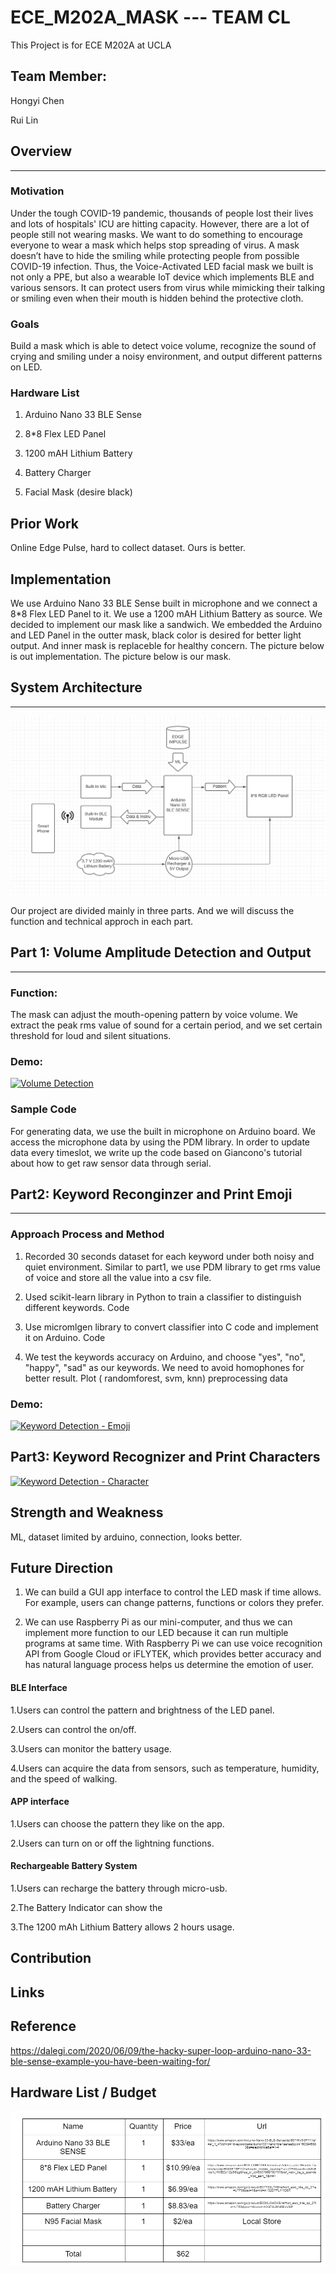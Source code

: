 # ECE_M202A_MASK --- TEAM CL

This Project is for ECE M202A at UCLA

## Team Member:
Hongyi Chen

Rui Lin

## Overview
---
### Motivation
Under the tough COVID-19 pandemic, thousands of people lost their lives and lots of hospitals' ICU are hitting capacity. However, there are a lot of people still not wearing masks. We want to do something to encourage everyone to wear a mask which helps stop spreading of virus. A mask doesn’t have to hide the smiling while protecting people from possible COVID-19 infection. Thus, the Voice-Activated LED facial mask we built is not only a PPE, but also a wearable IoT device which implements BLE and various sensors. It can protect users from virus while mimicking their talking or smiling even when their mouth is hidden behind the protective cloth. 


### Goals

Build a mask which is able to detect voice volume, recognize the sound of crying and smiling under a noisy environment, and output different patterns on LED.  

### Hardware List
1. Arduino Nano 33 BLE Sense

2. 8*8 Flex LED Panel

3. 1200 mAH Lithium Battery

4. Battery Charger

5. Facial Mask (desire black)

## Prior Work
Online Edge Pulse, hard to collect dataset. Ours is better.

## Implementation
We use Arduino Nano 33 BLE Sense built in microphone and we connect a 8*8 Flex LED Panel to it. We use a 1200 mAH Lithium Battery as source. We decided to implement our mask like a sandwich. We embedded the Arduino and LED Panel in the outter mask, black color is desired for better light output. And inner mask is replaceble for healthy concern. The picture below is out implementation. The picture below is our mask.
## System Architecture
---
![flowchart](images/pipeline.png)

Our project are divided mainly in three parts. And we will discuss the function and technical approch in each part.
## Part 1: Volume Amplitude Detection and Output  
---
### Function:
The mask can adjust the mouth-opening pattern by voice volume. We extract the peak rms value of sound for a certain period, and we set certain threshold for loud and silent situations. 

### Demo:
[![Volume Detection](http://img.youtube.com/vi/https://youtu.be/ARSoRdHVBX4/0.jpg)](http://www.youtube.com/watch?v=https://youtu.be/ARSoRdHVBX4 "Volume Detection")

### Sample Code
For generating data, we use the built in microphone on Arduino board. We access the microphone data by using the PDM library. In order to update data every timeslot, we write up the code based on Giancono's tutorial about how to get raw sensor data through serial.
## Part2: Keyword Reconginzer and Print Emoji
---
### Approach Process and Method
1. Recorded 30 seconds dataset for each keyword under both noisy and quiet environment. Similar to part1, we use PDM library to get rms value of voice and store all the value into a csv file. 

2. Used scikit-learn library in Python to train a classifier to distinguish different keywords. 
  Code
3. Use micromlgen library to convert classifier into C code and implement it on Arduino. 
Code
4. We test the keywords accuracy on Arduino, and choose "yes", "no", "happy", "sad" as our keywords. We need to avoid homophones for better result.
Plot ( randomforest, svm, knn) preprocessing data
### Demo:
[![Keyword Detection - Emoji](http://img.youtube.com/vi/aqs0FbGRNAs/0.jpg)](http://www.youtube.com/watch?v=aqs0FbGRNAs "Keyword Detection - Emoji")


## Part3: Keyword Recognizer and Print Characters

[![Keyword Detection - Character](http://img.youtube.com/vi/60HjuuUjA8w/0.jpg)](http://www.youtube.com/watch?v=60HjuuUjA8w "Keyword Detection - Character")

## Strength and Weakness

ML, dataset limited by arduino, connection, looks better.

## Future Direction
1. We can build a GUI app interface to control the LED mask if time allows. For example, users can change patterns, functions or colors they prefer. 

2. We can use Raspberry Pi as our mini-computer, and thus we can implement more function to our LED because it can run multiple programs at same time. With Raspberry Pi we can use voice recognition API from Google Cloud or iFLYTEK, which provides better accuracy and has natural language process helps us determine the emotion of user.

#### BLE Interface
1.Users can control the pattern and brightness of the LED panel. 

2.Users can control the on/off.

3.Users can monitor the battery usage.

4.Users can acquire the data from sensors, such as temperature, humidity, and the speed of walking.

#### APP interface
1.Users can choose the pattern they like on the app.

2.Users can turn on or off the lightning functions.

#### Rechargeable Battery System
1.Users can recharge the battery through micro-usb.

2.The Battery Indicator can show the 

3.The 1200 mAh Lithium Battery allows 2 hours usage.
## Contribution


## Links

## Reference

https://dalegi.com/2020/06/09/the-hacky-super-loop-arduino-nano-33-ble-sense-example-you-have-been-waiting-for/











## Hardware List / Budget
![budget](images/budget.png)











